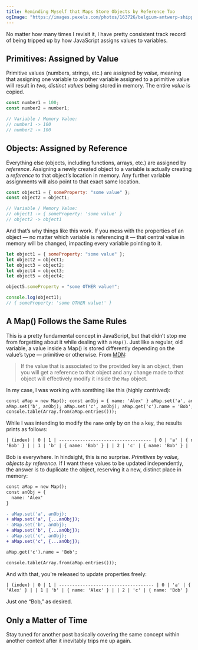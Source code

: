 ```yaml
---
title: Reminding Myself that Maps Store Objects by Reference Too
ogImage: "https://images.pexels.com/photos/163726/belgium-antwerp-shipping-container-163726.jpeg?auto=compress&cs=tinysrgb&w=1260&h=750&dpr=2"
---
```


No matter how many times I revisit it, I have pretty consistent track record of being tripped up by how JavaScript assigns values to variables.

## Primitives: Assigned by Value

Primitive values (numbers, strings, etc.) are assigned by _value,_ meaning that assigning one variable to another variable assigned to a primitive value will result in _two, distinct values_ being stored in memory. The entire _value_ is copied.

```js
const number1 = 100;
const number2 = number1;

// Variable / Memory Value:
// number1 -> 100
// number2 -> 100
```

## Objects: Assigned by Reference

Everything else (objects, including functions, arrays, etc.) are assigned by _reference_. Assigning a newly created object to a variable is actually creating a _reference_ to that object’s location in memory. Any further variable assignments will also point to that exact same location.

```js
const object1 = { someProperty: "some value" };
const object2 = object1;

// Variable / Memory Value:
// object1 -> { someProperty: 'some value' }
// object2 -> object1
```

And that’s why things like this work. If you mess with the properties of an object — no matter which variable is referencing it — that central value in memory will be changed, impacting every variable pointing to it.

```js
let object1 = { someProperty: "some value" };
let object2 = object1;
let object3 = object2;
let object4 = object3;
let object5 = object4;

object5.someProperty = "some OTHER value!";

console.log(object1);
// { someProperty: 'some OTHER value!' }
```

## A Map() Follows the Same Rules

This is a pretty fundamental concept in JavaScript, but that didn’t stop me from forgetting about it while dealing with a `Map()`. Just like a regular, old variable, a value inside a Map() is stored differently depending on the value’s type — primitive or otherwise. From [MDN](https://developer.mozilla.org/en-US/docs/Web/JavaScript/Reference/Global_Objects/Map/get):

> If the value that is associated to the provided key is an object, then you will get a reference to that object and any change made to that object will effectively modify it inside the `Map`
> object.

In my case, I was working with somthing like this (highly contrived):

```html
const aMap = new Map(); const anObj = { name: 'Alex' } aMap.set('a', anObj);
aMap.set('b', anObj); aMap.set('c', anObj); aMap.get('c').name = 'Bob';
console.table(Array.from(aMap.entries()));
```

While I was intending to modify the `name` only by on the `a` key, the results prints as follows:

```html
| (index) | 0 | 1 | ----------------------------------- | 0 | 'a' | { name:
'Bob' } | | 1 | 'b' | { name: 'Bob' } | | 2 | 'c' | { name: 'Bob' } |
```

Bob is everywhere. In hindsight, this is no surprise. _Primitives by value, objects by reference._ If I want these values to be updated independently, the answer is to duplicate the object, reserving it a new, distinct place in memory:

```diff
const aMap = new Map();
const anObj = {
  name: 'Alex'
}

- aMap.set('a', anObj);
+ aMap.set('a', {...anObj});
- aMap.set('b', anObj);
+ aMap.set('b', {...anObj});
- aMap.set('c', anObj);
+ aMap.set('c', {...anObj});

aMap.get('c').name = 'Bob';

console.table(Array.from(aMap.entries()));
```

And with that, you’re released to update properties freely:

```html
| (index) | 0 | 1 | ------------------------------------ | 0 | 'a' | { name:
'Alex' } | | 1 | 'b' | { name: 'Alex' } | | 2 | 'c' | { name: 'Bob' } |
```

Just one “Bob,” as desired.

## Only a Matter of Time

Stay tuned for another post basically covering the same concept within another context after it inevitably trips me up again.
